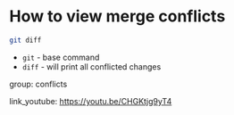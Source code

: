 # How to view merge conflicts

```bash
git diff
```

- `git` - base command
- `diff` - will print all conflicted changes

group: conflicts


link_youtube: https://youtu.be/CHGKtjg9yT4
